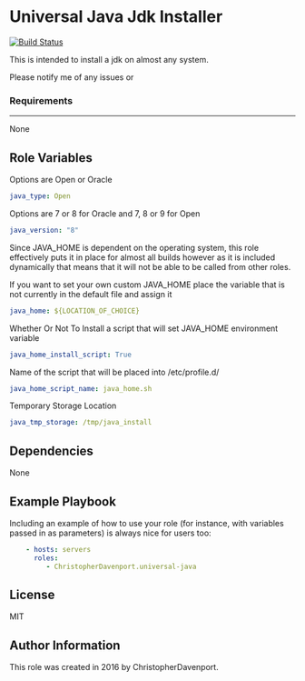 Universal Java Jdk Installer
=========

[![Build Status](https://travis-ci.org/ChristopherDavenport/ansible-role-universal-java.svg?branch=master)](https://travis-ci.org/ChristopherDavenport/ansible-role-universal-java)

This is intended to install a jdk on almost any system.

Please notify me of any issues or

### Requirements
------------

None

Role Variables
--------------

Options are Open or Oracle

```yaml
java_type: Open
```

Options are 7 or 8 for Oracle and 7, 8 or 9 for Open

```yaml
java_version: "8"
```


Since JAVA_HOME is dependent on the operating system, this role effectively
puts it in place for almost all builds however as it is included dynamically
that means that it will not be able to be called from other roles.

If you want to set your own custom JAVA_HOME place the variable that is
not currently in the default file and assign it

```yaml
java_home: ${LOCATION_OF_CHOICE}
```


Whether Or Not To Install a script that will set JAVA_HOME environment
variable

```yaml
java_home_install_script: True
```

Name of the script that will be placed into /etc/profile.d/

```yaml
java_home_script_name: java_home.sh
```

Temporary Storage Location

```yaml
java_tmp_storage: /tmp/java_install
```


Dependencies
------------

None

Example Playbook
----------------

Including an example of how to use your role (for instance, with variables passed in as parameters) is always nice for users too:

```yaml
    - hosts: servers
      roles:
         - ChristopherDavenport.universal-java
```

License
-------

MIT

Author Information
------------------

This role was created in 2016 by ChristopherDavenport.
